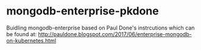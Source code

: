 # mongodb-enterprise-pkdone
Buidling mongodb-enterprise based on Paul Done's instrcutions which can be found at:
http://pauldone.blogspot.com/2017/06/enterprise-mongodb-on-kubernetes.html
